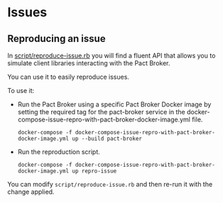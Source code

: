 # Issues

## Reproducing an issue

In [script/reproduce-issue.rb](script/reproduce-issue.rb) you will find a fluent API that allows you to simulate client libraries interacting with the Pact Broker.

You can use it to easily reproduce issues.

To use it:

* Run the Pact Broker using a specific Pact Broker Docker image by setting the required tag for the pact-broker service in the docker-compose-issue-repro-with-pact-broker-docker-image.yml file.

    ```
    docker-compose -f docker-compose-issue-repro-with-pact-broker-docker-image.yml up --build pact-broker
    ```

* Run the reproduction script.

    ```
    docker-compose -f docker-compose-issue-repro-with-pact-broker-docker-image.yml up repro-issue
    ```

You can modify `script/reproduce-issue.rb` and then re-run it with the change applied.

